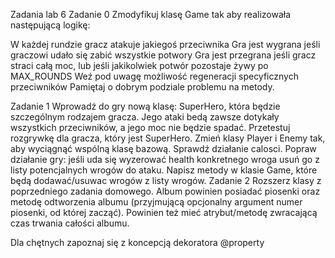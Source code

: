 Zadania lab 6
Zadanie 0
Zmodyfikuj klasę Game tak aby realizowała następującą logikę:

W każdej rundzie gracz atakuje jakiegoś przeciwnika
Gra jest wygrana jeśli graczowi udało się zabić wszystkie potwory
Gra jest przegrana jeśli gracz straci całą moc, lub jeśli jakikolwiek potwór pozostaje żywy po MAX_ROUNDS
Weź pod uwagę możliwość regeneracji specyficznych przeciwników
Pamiętaj o dobrym podziale problemu na metody.

Zadanie 1
Wprowadź do gry nową klasę: SuperHero, która będzie szczególnym rodzajem gracza. Jego ataki bedą zawsze dotykały wszystkich przeciwników, a jego moc nie będzie spadać. Przetestuj rozgrywkę dla gracza, który jest SuperHero.
Zmień klasy Player i Enemy tak, aby wyciągnąć wspólną klasę bazową. Sprawdź działanie calosci.
Popraw działanie gry: jeśli uda się wyzerować health konkretnego wroga usuń go z listy potencjalnych wrogów do ataku.
Napisz metody w klasie Game, które będą dodawać/usuwac wrogów z listy wrogów.
Zadanie 2
Rozszerz klasy z poprzedniego zadania domowego. Album powinien posiadać piosenki oraz metodę odtworzenia albumu (przyjmującą opcjonalny argument numer piosenki, od której zacząć). Powinien też mieć atrybut/metodę zwracającą czas trwania całości albumu.

Dla chętnych
zapoznaj się z koncepcją dekoratora @property